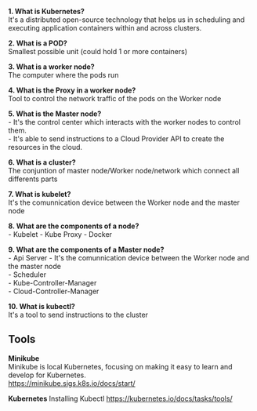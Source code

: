 **1. What is Kubernetes?**  
It's a distributed open-source technology that helps us in scheduling and executing application containers within and across clusters. 

**2. What is a POD?**  
Smallest possible unit (could hold 1 or more containers)

**3. What is a worker node?**  
The computer where the pods run

**4. What is the Proxy in a worker node?**  
Tool to control the network traffic of the pods on the Worker node

**5. What is the Master node?**  
    - It's the control center which interacts with the worker nodes to control them.  
    - It's able to send instructions to a Cloud Provider API to create the resources in the cloud.

**6. What is a cluster?**  
The conjuntion of master node/Worker node/network which connect all differents parts

**7. What is kubelet?**  
It's the comunnication device between the Worker node and the master node

**8. What are the components of a node?**  
    - Kubelet
    - Kube Proxy
    - Docker

**9. What are the components of a Master node?**  
    - Api Server - It's the comunnication device between the Worker node and the master node  
    - Scheduler  
    - Kube-Controller-Manager  
    - Cloud-Controller-Manager

**10. What is kubectl?**  
It's a tool to send instructions to the cluster

## Tools ##
**Minikube**  
Minikube is local Kubernetes, focusing on making it easy to learn and develop for Kubernetes.  
https://minikube.sigs.k8s.io/docs/start/

**Kubernetes**
Installing Kubectl
https://kubernetes.io/docs/tasks/tools/


